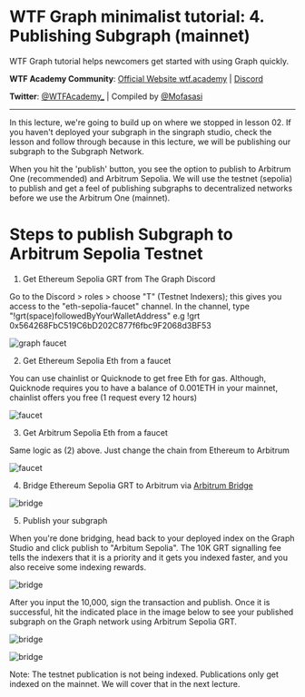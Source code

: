 # WTF Graph minimalist tutorial: 4. Publishing Subgraph (mainnet)

WTF Graph tutorial helps newcomers get started with using Graph quickly.

**WTF Academy Community**: [Official Website wtf.academy](https://wtf.academy) | [Discord](https://discord.gg/5akcruXrsk)

**Twitter**: [@WTFAcademy_](https://twitter.com/WTFAcademy_) | Compiled by [@Mofasasi](https://twitter.com/mofasasi)

---

In this lecture, we're going to build up on where we stopped in lesson 02. If you haven't deployed your subgraph in the singraph studio, check the lesson and follow through because in this lecture, we will be publishing our subgraph to the Subgraph Network. 

When you hit the 'publish' button, you see the option to publish to Arbitrum One (recommended) and Arbitrum Sepolia. We will use the testnet (sepolia) to publish and get a feel of publishing subgraphs to decentralized networks before we use the Arbitrum One (mainnet).

# Steps to publish Subgraph to Arbitrum Sepolia Testnet

1. Get Ethereum Sepolia GRT from The Graph Discord

Go to the Discord > roles > choose "T" (Testnet Indexers); this gives you access to the "eth-sepolia-faucet" channel.
In the channel, type "!grt(space)followedByYourWalletAddress" e.g !grt 0x564268FbC519C6bD202C877f6fbc9F2068d3BF53

![graph faucet](./img/3-1.png)

2. Get Ethereum Sepolia Eth from a faucet

You can use chainlist or Quicknode to get free Eth for gas. Although, Quicknode requires you to have a balance of 0.001ETH in your mainnet, chainlist offers you free (1 request every 12 hours)

![faucet](./img/3-2.png)

3. Get Arbitrum Sepolia Eth from a faucet

Same logic as (2) above. Just change the chain from Ethereum to Arbitrum

![faucet](./img/3-3.png)

4. Bridge Ethereum Sepolia GRT to Arbitrum via [Arbitrum Bridge](https://bridge.arbitrum.io/?destinationChain=arbitrum-sepolia&sourceChain=sepolia)

![bridge](./img/3-4.png)

5. Publish your subgraph

When you're done bridging, head back to your deployed index on the Graph Studio and click publish to "Arbitum Sepolia". The 10K GRT signalling fee tells the indexers that it is a priority and it gets you indexed faster, and you also receive some indexing rewards. 

![bridge](./img/3-5.png)

After you input the 10,000, sign the transaction and publish. Once it is successful, hit the indicated place in the image below to see your published subgraph on the Graph network using Arbitrum Sepolia GRT. 

![bridge](./img/3-7.png)

![bridge](./img/3-6.png)

Note: The testnet publication is not being indexed. Publications only get indexed on the mainnet. We will cover that in the next lecture.

